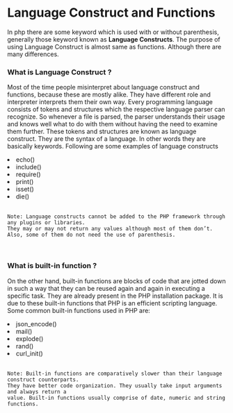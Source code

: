 <!-- @format -->

# Language Construct and Functions

<p>In php there are some keyword which is used with or without parenthesis, generally those keyword known as <b>Language Constructs</b>. The purpose of using Language Construct is almost same as  functions. Although there are many differences.</p>

### What is Language Construct ?

<p> Most of the time people misinterpret about language construct and functions, because these are mostly alike. They have different role and interpreter interprets them their own way. Every programming language consists of tokens and structures which the respective language parser can recognize. So whenever a file is parsed, the parser understands their usage and knows well what to do with them without having the need to examine them further. These tokens and structures are known as language construct. They are the syntax of a language. In other words they are basically keywords. Following are some examples of language constructs</p>

<li>echo()</li>
<li>include()</li>
<li>require()</li>
<li>print()</li>
<li>isset()</li>
<li>die()</li>
<br>

    Note: Language constructs cannot be added to the PHP framework through any plugins or libraries.
    They may or may not return any values although most of them don’t.
    Also, some of them do not need the use of parenthesis.

<br>

### What is built-in function ?

<p>On the other hand, built-in functions are blocks of code that are jotted down in such a way that they can be reused again and again in executing a specific task. They are already present in the PHP installation package. It is due to these built-in functions that PHP is an efficient scripting language.
Some common built-in functions used in PHP are:</p>
    
<li>json_encode()</li>
<li>mail()</li>
<li>explode()</li>
<li>rand()</li>
<li>curl_init()</li>

<br>

    Note: Built-in functions are comparatively slower than their language construct counterparts.
    They have better code organization. They usually take input arguments and always return a
    value. Built-in functions usually comprise of date, numeric and string functions.

